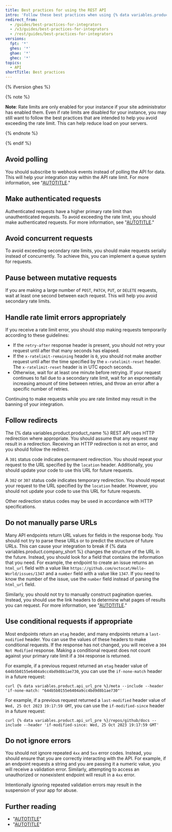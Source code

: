 ```yaml
---
title: Best practices for using the REST API
intro: 'Follow these best practices when using {% data variables.product.company_short %}''s API.'
redirect_from:
  - /guides/best-practices-for-integrators
  - /v3/guides/best-practices-for-integrators
  - /rest/guides/best-practices-for-integrators
versions:
  fpt: '*'
  ghes: '*'
  ghae: '*'
  ghec: '*'
topics:
  - API
shortTitle: Best practices
---
```


{% ifversion ghes %}

{% note %}

**Note**: Rate limits are only enabled for your instance if your site administrator has enabled them. Even if rate limits are disabled for your instance, you may still want to follow the best practices that are intended to help you avoid exceeding the rate limit. This can help reduce load on your servers.

{% endnote %}

{% endif %}

## Avoid polling

You should subscribe to webhook events instead of polling the API for data. This will help your integration stay within the API rate limit. For more information, see "[AUTOTITLE](/webhooks)."

## Make authenticated requests

Authenticated requests have a higher primary rate limit than unauthenticated requests. To avoid exceeding the rate limit, you should make authenticated requests. For more information, see "[AUTOTITLE](/rest/overview/rate-limits-for-the-rest-api)."

## Avoid concurrent requests

To avoid exceeding secondary rate limits, you should make requests serially instead of concurrently. To achieve this, you can implement a queue system for requests.

## Pause between mutative requests

If you are making a large number of `POST`, `PATCH`, `PUT`, or `DELETE` requests, wait at least one second between each request. This will help you avoid secondary rate limits.

## Handle rate limit errors appropriately

If you receive a rate limit error, you should stop making requests temporarily according to these guidelines:

- If the `retry-after` response header is present, you should not retry your request until after that many seconds has elapsed.
- If the `x-ratelimit-remaining` header is `0`, you should not make another request until after the time specified by the `x-ratelimit-reset` header. The `x-ratelimit-reset` header is in UTC epoch seconds.
- Otherwise, wait for at least one minute before retrying. If your request continues to fail due to a secondary rate limit, wait for an exponentially increasing amount of time between retries, and throw an error after a specific number of retries.

Continuing to make requests while you are rate limited may result in the banning of your integration.

## Follow redirects

The {% data variables.product.product_name %} REST API uses HTTP redirection where appropriate. You should assume that any
request may result in a redirection. Receiving an HTTP redirection is not an error, and you should follow the redirect.

A `301` status code indicates permanent redirection. You should repeat your request to the URL specified by the `location` header. Additionally, you should update your code to use this URL for future requests.

A `302` or `307` status code indicates temporary redirection. You should repeat your request to the URL specified by the `location` header. However, you should not update your code to use this URL for future requests.

Other redirection status codes may be used in accordance with HTTP specifications.

## Do not manually parse URLs

Many API endpoints return URL values for fields in the response body. You should not try to parse these URLs or to predict the structure of future URLs. This can cause your integration to break if {% data variables.product.company_short %} changes the structure of the URL in the future. Instead, you should look for a field that contains the information that you need. For example, the endpoint to create an issue returns an `html_url` field with a value like `https://github.com/octocat/Hello-World/issues/1347` and a `number` field with a value like `1347`. If you need to know the number of the issue, use the `number` field instead of parsing the `html_url` field.

Similarly, you should not try to manually construct pagination queries. Instead, you should use the link headers to determine what pages of results you can request. For more information, see "[AUTOTITLE](/rest/guides/using-pagination-in-the-rest-api)."

## Use conditional requests if appropriate

Most endpoints return an `etag` header, and many endpoints return a `last-modified` header. You can use the values of these headers to make conditional requests. If the response has not changed, you will receive a `304 Not Modified` response. Making a conditional request does not count against your primary rate limit if a `304` response is returned.

For example, if a previous request returned an `etag` header value of `644b5b0155e6404a9cc4bd9d8b1ae730`, you can use the `if-none-match` header in a future request:

```shell
curl {% data variables.product.api_url_pre %}/meta --include --header 'if-none-match: "644b5b0155e6404a9cc4bd9d8b1ae730"'
```

For example, if a previous request returned a `last-modified` header value of `Wed, 25 Oct 2023 19:17:59 GMT`, you can use the `if-modified-since` header in a future request:

```shell
curl {% data variables.product.api_url_pre %}/repos/github/docs --include --header 'if-modified-since: Wed, 25 Oct 2023 19:17:59 GMT'
```

## Do not ignore errors

You should not ignore repeated `4xx` and `5xx` error codes. Instead, you should ensure that you are correctly interacting with the API. For example, if an endpoint requests a string and you are passing it a numeric value, you will receive a validation error. Similarly, attempting to access an unauthorized or nonexistent endpoint will result in a `4xx` error.

Intentionally ignoring repeated validation errors may result in the suspension of your app for abuse.

## Further reading

- "[AUTOTITLE](/webhooks/using-webhooks/best-practices-for-using-webhooks)"
- "[AUTOTITLE](/apps/creating-github-apps/about-creating-github-apps/best-practices-for-creating-a-github-app)"
